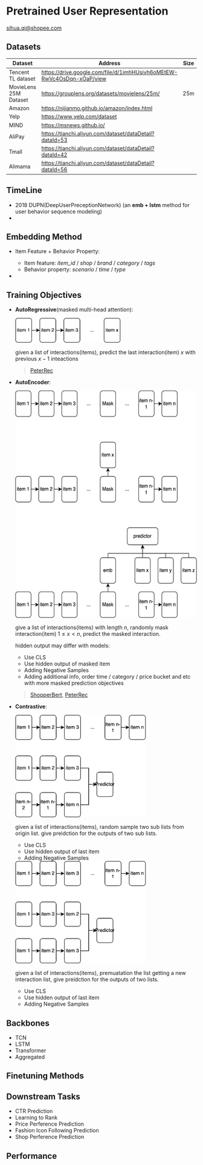 # Pretrained User Representation

sihua.qi@shopee.com



## Datasets

| Dataset               | Address                                                      | Size |
| --------------------- | ------------------------------------------------------------ | ---- |
| Tencent TL dataset    | https://drive.google.com/file/d/1imhHUsivh6oMEtEW-RwVc4OsDqn-xOaP/view |      |
| MovieLens 25M Dataset | https://grouplens.org/datasets/movielens/25m/                | 25m  |
| Amazon                | https://nijianmo.github.io/amazon/index.html                 |      |
| Yelp                  | https://www.yelp.com/dataset                                 |      |
| MIND                  | https://msnews.github.io/                                    |      |
| AliPay                | https://tianchi.aliyun.com/dataset/dataDetail?dataId=53      |      |
| Tmall                 | https://tianchi.aliyun.com/dataset/dataDetail?dataId=42      |      |
| Alimama               | https://tianchi.aliyun.com/dataset/dataDetail?dataId=56      |      |



## TimeLine

- 2018 DUPN(DeepUserPreceptionNetwork) (an **emb + lstm** method for user behavior sequence modeling)
- 



## Embedding Method

- Item Feature + Behavior Property: 

  - Item feature: *item_id* / *shop* / *brand* / *category* / *tags*
  - Behavior property: *scenario* / *time* / *type*  

- 

  



## Training Objectives

- **AutoRegressive**(masked multi-head attention):

  <img src="../imgs/my_summary_autoregressive.png" alt="my_summary_autoregressive" height="65" />

    

  given a list of interactions(items), predict the last interaction(item) $x$ with previous $x-1$ inteactions

  > [PeterRec](./peter_rec.md)

  

- **AutoEncoder**:

  <img src="../imgs/auto_encoding.png" alt="auto_encoding" height="600" />

  

  give a list of interactions(items) with length $n$, randomly mask interaction(item) $1 \le x < n$, predict the masked interaction.

  hidden output may differ with models:

  - Use CLS
  - Use hidden output of masked item
  - Adding Negative Samples 
  - Adding additional info, order time / category / price bucket and etc with more masked prediction objectives

  > [ShopperBert](), [PeterRec]()

- **Contrastive**:

  <img src="../imgs/contrastive.png" alt="contrastive" height="270" />

    

  given a list of interactions(items), random sample two sub lists from origin list. give preidction for the outputs of two sub lists.
  
  - Use CLS
  - Use hidden output of last item
  - Adding Negative Samples 

    

  <img src="../imgs/contrastive1.png" height="270" />
  
     

  given a list of interactions(items), premuatation the list getting a new interaction list, give preidction for the outputs of two  lists.
  
  - Use CLS
  - Use hidden output of last item
  - Adding Negative Samples 
  
  

## Backbones

- TCN
- LSTM
- Transformer
- Aggregated



## Finetuning Methods





## Downstream Tasks

- CTR Prediction
- Learning to Rank
- Price Perference Prediction
- Fashion Icon Following Prediction
- Shop Perference Prediction

## Performance

